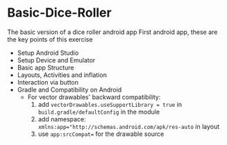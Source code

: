 # Basic-Dice-Roller
The basic version of a dice roller android app
First android app, these are the key points of this exercise
- Setup Android Studio
- Setup Device and Emulator
- Basic app Structure
- Layouts, Activities and inflation
- Interaction via button
- Gradle and Compatibility on Android   
    - For vector drawables' backward compatibility: 
        1. add `vectorDrawables.useSupportLibrary = true` in `build.gradle/defaultConfig` in the 
           module
        2. add namespace: `xmlns:app="http://schemas.android.com/apk/res-auto` in layout
        3. use `app:srcCompat=` for the drawable source
